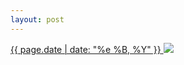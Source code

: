 ```yaml
---
layout: post
---
```


<p>
  <a href="/475">
    <time>{{ page.date | date: "%e %B, %Y" }}</time>
  </a>
  <a href="/475"><img src="{{ site.assets_url }}/475.jpg"/></a>
</p>

